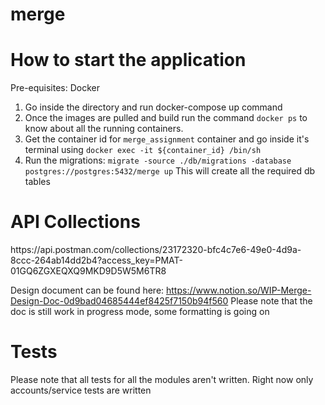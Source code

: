 # merge

<h1> How to start the application </h1>
Pre-equisites: Docker

1) Go inside the directory and run docker-compose up command
2) Once the images are pulled and build run the command `docker ps` to know about all the running containers.
3) Get the container id for `merge_assignment` container and go inside it's terminal using `docker exec -it ${container_id} /bin/sh`
4) Run the migrations: `migrate -source ./db/migrations -database postgres://postgres:5432/merge up`
This will create all the required db tables

<h1> API Collections </h1>
https://api.postman.com/collections/23172320-bfc4c7e6-49e0-4d9a-8ccc-264ab14dd2b4?access_key=PMAT-01GQ6ZGXEQXQ9MKD9D5W5M6TR8

Design document can be found here: https://www.notion.so/WIP-Merge-Design-Doc-0d9bad04685444ef8425f7150b94f560
Please note that the doc is still work in progress mode, some formatting is going on


<h1> Tests </h1>
Please note that all tests for all the modules aren't written. Right now only accounts/service tests are written
